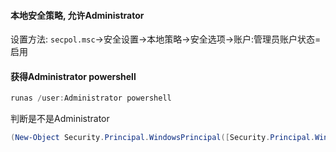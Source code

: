 #### 本地安全策略, 允许Administrator
设置方法: ```secpol.msc```->安全设置->本地策略->安全选项->账户:管理员账户状态=启用

#### 获得Administrator powershell
```powershell
runas /user:Administrator powershell
```

判断是不是Administrator
```powershell
(New-Object Security.Principal.WindowsPrincipal([Security.Principal.WindowsIdentity]::GetCurrent())).IsInRole([Security.Principal.WindowsBuiltInRole]::Administrator)